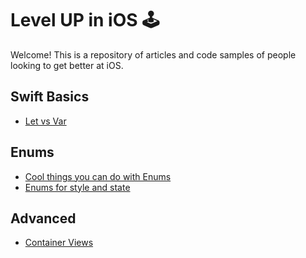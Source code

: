 # Level UP in iOS 🕹

Welcome! This is a repository of articles and code samples of people looking to get better at iOS.

## Swift Basics
- [Let vs Var](https://github.com/jrasmusson/level-up-ios/blob/master/basics/let-vs-var.md)

## Enums
- [Cool things you can do with Enums](https://github.com/jrasmusson/level-up-ios/blob/master/basics/enums/cool-things.md)
- [Enums for style and state](https://github.com/jrasmusson/level-up-ios/blob/master/basics/enums/enums-style-state.md)
 
 
 ## Advanced
 
 - [Container Views](https://github.com/jrasmusson/level-up-ios/blob/master/advanced/container-view/container-views.md)
